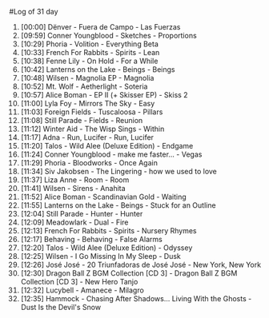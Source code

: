 #Log of 31 day

1. [00:00] Dënver - Fuera de Campo - Las Fuerzas
1. [09:59] Conner Youngblood - Sketches - Proportions
1. [10:29] Phoria - Volition - Everything Beta
1. [10:33] French For Rabbits - Spirits - Lean
1. [10:38] Fenne Lily - On Hold - For a While
1. [10:42] Lanterns on the Lake - Beings - Beings
1. [10:48] Wilsen - Magnolia EP - Magnolia
1. [10:52] Mt. Wolf - Aetherlight - Soteria
1. [10:57] Alice Boman - EP II (+ Skisser EP) - Skiss 2
1. [11:00] Lyla Foy - Mirrors The Sky - Easy
1. [11:03] Foreign Fields - Tuscaloosa - Pillars
1. [11:08] Still Parade - Fields - Reunion
1. [11:12] Winter Aid - The Wisp Sings - Within
1. [11:17] Adna - Run, Lucifer - Run, Lucifer
1. [11:20] Talos - Wild Alee (Deluxe Edition) - Endgame
1. [11:24] Conner Youngblood - make me faster... - Vegas
1. [11:29] Phoria - Bloodworks - Once Again
1. [11:34] Siv Jakobsen - The Lingering - how we used to love
1. [11:37] Liza Anne - Room - Room
1. [11:41] Wilsen - Sirens - Anahita
1. [11:52] Alice Boman - Scandinavian Gold - Waiting
1. [11:55] Lanterns on the Lake - Beings - Stuck for an Outline
1. [12:04] Still Parade - Hunter - Hunter
1. [12:09] Meadowlark - Dual - Fire
1. [12:13] French For Rabbits - Spirits - Nursery Rhymes
1. [12:17] Behaving - Behaving - False Alarms
1. [12:20] Talos - Wild Alee (Deluxe Edition) - Odyssey
1. [12:25] Wilsen - I Go Missing In My Sleep - Dusk
1. [12:26] José José - 20 Triunfadoras de José José - New York, New York
1. [12:30] Dragon Ball Z BGM Collection [CD 3] - Dragon Ball Z BGM Collection [CD 3] - New Hero Tanjo
1. [12:32] Lucybell - Amanece - Milagro
1. [12:35] Hammock - Chasing After Shadows... Living With the Ghosts - Dust Is the Devil's Snow
